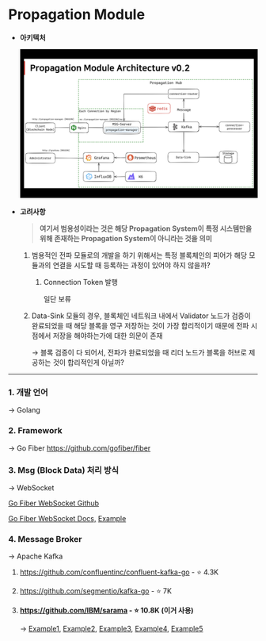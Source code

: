 # Propagation Module

- **아키텍처**
    
    <img src="./docs/assets/architecture.png" alt="아키텍처" width="1000px" />
    <br/>
    
- **고려사항**
    
    > **여기서 범용성이라는 것은 해당 Propagation System이 특정 시스템만을 위해 존재하는 Propagation System이 아니라는 것을 의미**
    > 
    1. 범용적인 전파 모듈로의 개발을 하기 위해서는 특정 블록체인의 피어가 해당 모듈과의 연결을 시도할 때 등록하는 과정이 있어야 하지 않을까?
        1. Connection Token 발행
            
            일단 보류
            
    2. Data-Sink 모듈의 경우, 블록체인 네트워크 내에서 Validator 노드가 검증이 완료되었을 때 해당 블록을 영구 저장하는 것이 가장 합리적이기 때문에 전파 시점에서 저장을 해야하는가에 대한 의문이 존재
        
        → 블록 검증이 다 되어서, 전파가 완료되었을 때 리더 노드가 블록을 허브로 제공하는 것이 합리적인게 아닐까?
        
    

---

### 1. 개발 언어

→ Golang

### 2. Framework

→ Go Fiber https://github.com/gofiber/fiber

### 3. Msg (Block Data) 처리 방식

→ WebSocket 

[Go Fiber WebSocket Github](https://github.com/gofiber/contrib/tree/main/websocket)

[Go Fiber WebSocket Docs,](https://docs.gofiber.io/contrib/websocket/) [Example](https://github.com/gofiber/recipes/tree/master/websocket-chat)

### 4. Message Broker

→ Apache Kafka

1. https://github.com/confluentinc/confluent-kafka-go - ⭐️ 4.3K
2. https://github.com/segmentio/kafka-go - ⭐️ 7K
3. **https://github.com/IBM/sarama - ⭐️ 10.8K (이거 사용)**
    
    → [Example1](https://codesk.tistory.com/86), [Example2](https://velog.io/@divan/Shopifysarama-kafka-%ED%85%8C%EC%8A%A4%ED%8A%B8), [Example3](https://github.com/IBM/sarama/tree/main/examples), [Example4](https://codesk.tistory.com/89), [Example5](https://medium.com/@moabbas.ch/effective-kafka-consumption-in-golang-a-comprehensive-guide-aac54b5b79f0)